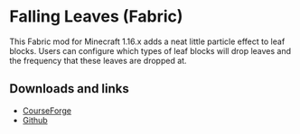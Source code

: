 # Falling Leaves (Fabric)
This Fabric mod for Minecraft 1.16.x adds a neat little particle effect to leaf blocks. Users can configure which types of leaf blocks will drop leaves and the frequency that these leaves are dropped at.

## Downloads and links
- [CourseForge](https://www.curseforge.com/minecraft/mc-mods/falling-leaves-fabric)
- [Github](https://github.com/RandomMcSomethin/fallingleaves)